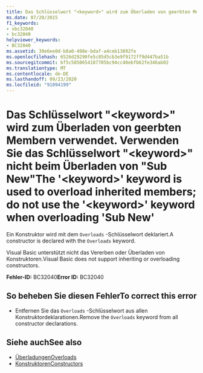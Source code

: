 ```yaml
---
title: Das Schlüsselwort "<keyword>" wird zum Überladen von geerbten Membern verwendet. Verwenden Sie das Schlüsselwort "<keyword>" nicht beim Überladen von "Sub New"
ms.date: 07/20/2015
f1_keywords:
- vbc32040
- bc32040
helpviewer_keywords:
- BC32040
ms.assetid: 39e6ee0d-b8a0-498e-bdaf-a4ceb13892fe
ms.openlocfilehash: 6526d29290fe5c85d5cb3e9f9172ff9d447ba51b
ms.sourcegitcommit: bf5c5850654187705bc94cc40ebfb62fe346ab02
ms.translationtype: MT
ms.contentlocale: de-DE
ms.lasthandoff: 09/23/2020
ms.locfileid: "91094199"
---
```

# <a name="the-keyword-keyword-is-used-to-overload-inherited-members-do-not-use-the-keyword-keyword-when-overloading-sub-new"></a><span data-ttu-id="9ad1f-102">Das Schlüsselwort "\<keyword>" wird zum Überladen von geerbten Membern verwendet. Verwenden Sie das Schlüsselwort "\<keyword>" nicht beim Überladen von "Sub New"</span><span class="sxs-lookup"><span data-stu-id="9ad1f-102">The '\<keyword>' keyword is used to overload inherited members; do not use the '\<keyword>' keyword when overloading 'Sub New'</span></span>

<span data-ttu-id="9ad1f-103">Ein Konstruktor wird mit dem `Overloads` -Schlüsselwort deklariert.</span><span class="sxs-lookup"><span data-stu-id="9ad1f-103">A constructor is declared with the `Overloads` keyword.</span></span>  
  
 <span data-ttu-id="9ad1f-104">Visual Basic unterstützt nicht das Vererben oder Überladen von Konstruktoren.</span><span class="sxs-lookup"><span data-stu-id="9ad1f-104">Visual Basic does not support inheriting or overloading constructors.</span></span>  
  
 <span data-ttu-id="9ad1f-105">**Fehler-ID:** BC32040</span><span class="sxs-lookup"><span data-stu-id="9ad1f-105">**Error ID:** BC32040</span></span>  
  
## <a name="to-correct-this-error"></a><span data-ttu-id="9ad1f-106">So beheben Sie diesen Fehler</span><span class="sxs-lookup"><span data-stu-id="9ad1f-106">To correct this error</span></span>  
  
- <span data-ttu-id="9ad1f-107">Entfernen Sie das `Overloads` -Schlüsselwort aus allen Konstruktordeklarationen.</span><span class="sxs-lookup"><span data-stu-id="9ad1f-107">Remove the `Overloads` keyword from all constructor declarations.</span></span>  
  
## <a name="see-also"></a><span data-ttu-id="9ad1f-108">Siehe auch</span><span class="sxs-lookup"><span data-stu-id="9ad1f-108">See also</span></span>

- [<span data-ttu-id="9ad1f-109">Überladungen</span><span class="sxs-lookup"><span data-stu-id="9ad1f-109">Overloads</span></span>](../language-reference/modifiers/overloads.md)
- [<span data-ttu-id="9ad1f-110">Konstruktoren</span><span class="sxs-lookup"><span data-stu-id="9ad1f-110">Constructors</span></span>](../programming-guide/concepts/object-oriented-programming.md#constructors)
